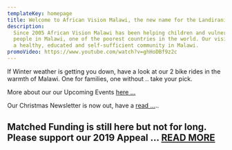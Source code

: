 ```yaml
---
templateKey: homepage
title: Welcome to African Vision Malawi, the new name for the Landirani Trust
description:
  Since 2005 African Vision Malawi has been helping children and vulnerable
  people in Malawi, one of the poorest countries in the world. Our vision is to see
  a healthy, educated and self-sufficient community in Malawi.
promoVideo: https://www.youtube.com/watch?v=ghHoDBf9z2c
---
```


If Winter weather is getting you down, have a look at our 2 bike rides in the warmth of Malawi. One for families, one without .. take your pick.

More about our our Upcoming Events [here ...](/events/ "View events")

Our Christmas Newsletter is now out, have a [read ...](http://www.africanvision.org.uk/africa-vision-news/wp-content/uploads/2019/12/AVM-Newsletter-Winter-2019-Low_res.pdf "Christmas newsletter")..

## **Matched Funding is still here but not for long. Please support our 2019 Appeal ...** [**READ MORE**](http://www.africanvision.org.uk/2018/11/21/sams-village-christmas-appeal-matched-funding-is-back/)
